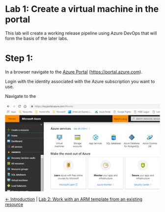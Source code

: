 # Lab 1: Create a virtual machine in the portal

This lab will create a working release pipeline using Azure DevOps that will form the basis of the later labs.


# Step 1: 

In a browser navigate to the [Azure Portal](https://portal.azure.com) (https://portal.azure.com).

Login with the identity associated with the Azure subscription you want to use.

Navigate to the 

<img src="images/Lab1_1.jpg" width="624"/>


[<- Introduction](https://github.com/gidavies/AzureIaaSInfraLab/blob/master/README.md) | [Lab 2: Work with an ARM template from an existing resource](https://github.com/gidavies/AzureIaaSInfraLab/blob/master/MoveIaCLab2.md)
